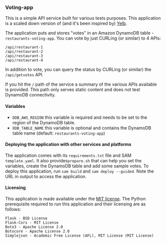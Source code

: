### Voting-app

This is a simple API service built for various tests purposes. This application is a scaled down version of (and it's been inspired by) [Yelb](https://github.com/mreferre/yelb/).

The application puts and stores "votes" in an Amazon DynamoDB table - `restaurants-voting-app`. You can vote by just CURLing (or similar) to 4 APIs: 
```
/api/restaurant-1
/api/restaurant-2
/api/restaurant-3
/api/restaurant-4
```
In addition to vote, you can query the status by CURLing (or similar) the `/api/getvotes` API. 

If you hit the `/` path of the service a summary of the various APIs available is provided. This path only serves static content and does not test DynamoDB connectivity. 

#### Variables

- `DDB_AWS_REGION` this variable is required and needs to be set to the region of the DynamoDB table.
- `DDB_TABLE_NAME` this variable is optional and contains the DynamoDB table name (default: `restaurants-voting-app`)


#### Deploying the application with other services and platforms  

The application comes with its `requirements.txt` file and SAM `template.yaml`. It also provides`prepare.sh` that can help you set the variables, create the DynamoDB table and add some sample votes.
To deploy this application, run `sam build` and `sam deploy --guided`. Note the URL in output to access the application.


#### Licensing

This application is made available under the [MIT license](./LICENSE). The Python prerequisite required to run this application and their licensing are as follows:
```
Flask - BSD License 
Flask-Cors - MIT License
Boto3 - Apache License 2.0
Botocore - Apache License 2.0
Simplejson - Academic Free License (AFL), MIT License (MIT License)